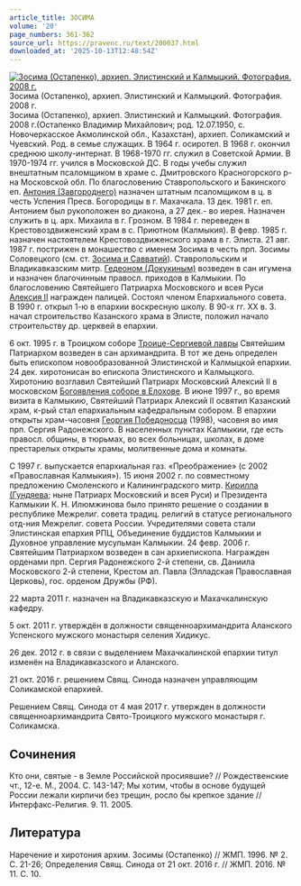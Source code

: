 ```yaml
---
article_title: ЗОСИМА
volume: '20'
page_numbers: 361-362
source_url: https://pravenc.ru/text/200037.html
downloaded_at: '2025-10-13T12:48:54Z'
---
```


[![Зосима (Остапенко), архиеп. Элистинский и Калмыцкий. Фотография. 2008 г.](https://pravenc.ru/data/070/504/1234/i200.jpg "Кликните для увеличения картинки")](https://pravenc.ru/data/070/504/1234/i400.jpg)Зосима (Остапенко), архиеп. Элистинский и Калмыцкий. Фотография. 2008 г.  
Зосима (Остапенко), архиеп. Элистинский и Калмыцкий. Фотография. 2008 г.(Остапенко Владимир Михайлович; род. 12.07.1950, с. Новочеркасское Акмолинской обл., Казахстан), архиеп. Соликамский и Чуевский. Род. в семье служащих. В 1964 г. осиротел. В 1968 г. окончил среднюю школу-интернат. В 1968-1970 гг. служил в Советской Армии. В 1970-1974 гг. учился в Московской ДС. В годы учебы служил внештатным псаломщиком в храме с. Дмитровского Красногорского р-на Московской обл. По благословению Ставропольского и Бакинского еп. [Антония (Завгороднего)](<https://pravenc.ru/text/Антония (Завгороднего).html>) назначен штатным псаломщиком в ц. в честь Успения Пресв. Богородицы в г. Махачкала. 13 дек. 1981 г. еп. Антонием был рукоположен во диакона, а 27 дек.- во иерея. Назначен служить в ц. арх. Михаила в г. Грозном. В 1984 г. переведен в Крестовоздвиженский храм в с. Приютном (Калмыкия). В февр. 1985 г. назначен настоятелем Крестовоздвиженского храма в г. Элиста. 21 авг. 1987 г. пострижен в монашество с именем Зосима в честь прп. Зосимы Соловецкого (см. ст. [Зосима и Савватий](<https://pravenc.ru/text/Зосима и Савватий.html>)). Ставропольским и Владикавказским митр. [Гедеоном (Докукиным)](<https://pravenc.ru/text/Гедеоном (Докукиным).html>) возведен в сан игумена и назначен благочинным правосл. приходов в Калмыкии. По благословению Святейшего Патриарха Московского и всея Руси [Алексия II](<https://pravenc.ru/text/АЛЕКСИЙ II.html>) награжден палицей. Состоял членом Епархиального совета. В 1990 г. открыл 1-ю в епархии воскресную школу. В 90-х гг. XX в. З. начал строительство Казанского храма в Элисте, положил начало строительству др. церквей в епархии.

6 окт. 1995 г. в Троицком соборе [Троице-Сергиевой лавры](<https://pravenc.ru/text/Троице-Сергиева лавра.html>) Святейшим Патриархом возведен в сан архимандрита. В тот же день определен быть епископом новообразованной Элистинской и Калмыцкой епархии. 24 дек. хиротонисан во епископа Элистинского и Калмыцкого. Хиротонию возглавил Святейший Патриарх Московский Алексий II в московском [Богоявления соборе в Елохове](<https://pravenc.ru/text/Богоявления соборе в Елохове.html>). В июне 1997 г., во время визита в Калмыкию, Святейший Патриарх Алексий II освятил Казанский храм, к-рый стал епархиальным кафедральным собором. В епархии открыты храм-часовня [Георгия Победоносца](<https://pravenc.ru/text/ГЕОРГИЙ  вмч .html>) (1998), часовня во имя прп. Сергия Радонежского. В населенных пунктах Калмыкии, где есть правосл. общины, в тюрьмах, во всех больницах, школах, в доме престарелых открыты храмы, молитвенные дома и комнаты.

С 1997 г. выпускается епархиальная газ. «Преображение» (с 2002 «Православная Калмыкия»). 15 июня 2002 г. по совместному предложению Смоленского и Калининградского митр. [Кирилла (Гундяева](<https://pravenc.ru/text/Кирилла (Гундяева.html>); ныне Патриарх Московский и всея Руси) и Президента Калмыкии К. Н. Илюмжинова было принято решение о создании в республике Межрелиг. совета традиц. религий в статусе регионального отд-ния Межрелиг. совета России. Учредителями совета стали Элистинская епархия РПЦ, Объединение буддистов Калмыкии и Духовное управление мусульман Калмыкии. 24 февр. 2006 г. Святейшим Патриархом возведен в сан архиепископа. Награжден орденами прп. Сергия Радонежского 2-й степени, св. Даниила Московского 2-й степени, Крестом ап. Павла (Элладская Православная Церковь), гос. орденом Дружбы (РФ).

22 марта 2011 г. назначен на Владикавказскую и Махачкалинскую кафедру.

5 окт. 2011 г. утверждён в должности священноархимандрита Аланского Успенского мужского монастыря селения Хидикус.

26 дек. 2012 г. в связи с выделением Махачкалинской епархии титул изменён на Владикавказского и Аланского.

21 окт. 2016 г. решением Свящ. Синода назначен управляющим Соликамской епархией.

Решением Свящ. Синода от 4 мая 2017 г. утвержден в должности священноархимандрита Свято-Троицкого мужского монастыря г. Соликамска.

## Сочинения

Кто они, святые - в Земле Российской просиявшие? // Рождественские чт., 12-е. М., 2004. С. 143-147; Мы хотим, чтобы в основе будущей России лежали кирпичи без трещин, росло бы крепкое здание // Интерфакс-Религия. 9. 11. 2005.

## Литература

Наречение и хиротония архим. Зосимы (Остапенко) // ЖМП. 1996. № 2. С. 21-26; Определения Свящ. Синода от 21 окт. 2016 г. // ЖМП. 2016. № 11. С. 10.
